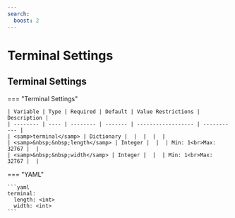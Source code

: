 ```yaml
---
search:
  boost: 2
---
```


# Terminal Settings
## Terminal Settings

=== "Terminal Settings"


    | Variable | Type | Required | Default | Value Restrictions | Description |
    | -------- | ---- | -------- | ------- | ------------------ | ----------- |
    | <samp>terminal</samp> | Dictionary |  |  |  |  |
    | <samp>&nbsp;&nbsp;length</samp> | Integer |  |  | Min: 1<br>Max: 32767 |  |
    | <samp>&nbsp;&nbsp;width</samp> | Integer |  |  | Min: 1<br>Max: 32767 |  |

=== "YAML"

    ```yaml
    terminal:
      length: <int>
      width: <int>
    ```
